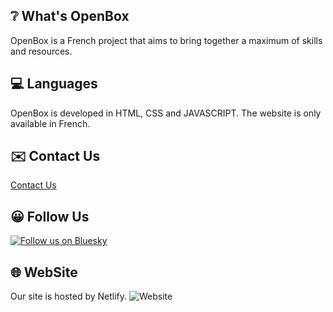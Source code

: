 ## ❔ What's OpenBox

OpenBox is a French project that aims to bring together a maximum of skills and resources.

## 💻 Languages

OpenBox is developed in HTML, CSS and JAVASCRIPT. The website is only available in French.

## ✉️ Contact Us

<a href="mailto:contact.openbox@proton.me">Contact Us</a>

## 😀 Follow Us

[![Follow us on Bluesky](https://img.shields.io/badge/Bluesky-0285FF?logo=bluesky&logoColor=fff&label=Follow%20us%20on&color=0285FF)](https://bsky.app/profile/open-box.bsky.social)

## 🌐 WebSite

Our site is hosted by Netlify. 
<img href="https://open-box-web.netlify.app/" alt="Website" src="https://img.shields.io/website">


